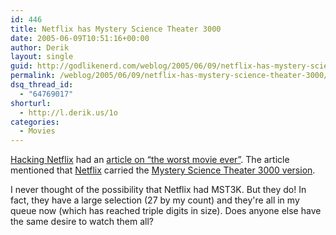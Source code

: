 ```yaml
---
id: 446
title: Netflix has Mystery Science Theater 3000
date: 2005-06-09T10:51:16+00:00
author: Derik
layout: single
guid: http://godlikenerd.com/weblog/2005/06/09/netflix-has-mystery-science-theater-3000/
permalink: /weblog/2005/06/09/netflix-has-mystery-science-theater-3000/
dsq_thread_id:
  - "64769017"
shorturl:
  - http://l.derik.us/1o
categories:
  - Movies
---
```

[Hacking Netflix](http://www.hackingnetflix.com) had an [article on &#8220;the worst movie ever&#8221;](http://www.hackingnetflix.com/netflix/2005/06/the_worst_movie.html). The article mentioned that [Netflix](http://netflix.com) carried the [Mystery Science Theater 3000 version](http://www.netflix.com/MovieDisplay?movieid=70003577&mqso=60186664&trkid=129129).

I never thought of the possibility that Netflix had MST3K. But they do! In fact, they have a large selection (27 by my count) and they're all in my queue now (which has reached triple digits in size). Does anyone else have the same desire to watch them all?